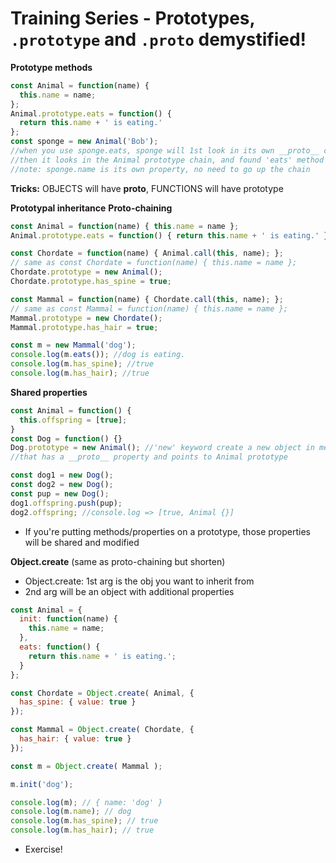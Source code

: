 # Training Series - Prototypes, `.prototype` and `.proto` demystified! 

**Prototype methods**
```js
const Animal = function(name) {
  this.name = name;
};
Animal.prototype.eats = function() {
  return this.name + ' is eating.'
};
const sponge = new Animal('Bob');
//when you use sponge.eats, sponge will 1st look in its own __proto__ chain
//then it looks in the Animal prototype chain, and found 'eats' method
//note: sponge.name is its own property, no need to go up the chain
```

**Tricks:** OBJECTS will have __proto__, FUNCTIONS will have prototype

**Prototypal inheritance**
**Proto-chaining**
```js
const Animal = function(name) { this.name = name };
Animal.prototype.eats = function() { return this.name + ' is eating.' };

const Chordate = function(name) { Animal.call(this, name); };
// same as const Chordate = function(name) { this.name = name };
Chordate.prototype = new Animal();
Chordate.prototype.has_spine = true;

const Mammal = function(name) { Chordate.call(this, name); };
// same as const Mammal = function(name) { this.name = name };
Mammal.prototype = new Chordate();
Mammal.prototype.has_hair = true;

const m = new Mammal('dog');
console.log(m.eats()); //dog is eating.
console.log(m.has_spine); //true
console.log(m.has_hair); //true
```

**Shared properties**
```js
const Animal = function() {
  this.offspring = [true];
}
const Dog = function() {}
Dog.prototype = new Animal(); //'new' keyword create a new object in memmory
//that has a __proto__ property and points to Animal prototype

const dog1 = new Dog();
const dog2 = new Dog();
const pup = new Dog();
dog1.offspring.push(pup);
dog2.offspring; //console.log => [true, Animal {}]
```
* If you're putting methods/properties on a prototype, those properties will be shared and modified

**Object.create** (same as proto-chaining but shorten)
* Object.create: 1st arg is the obj you want to inherit from
* 2nd arg will be an object with additional properties
```js
const Animal = {
  init: function(name) {
    this.name = name;
  },
  eats: function() {
    return this.name + ' is eating.';
  }
};

const Chordate = Object.create( Animal, {
  has_spine: { value: true }
});

const Mammal = Object.create( Chordate, {
  has_hair: { value: true }
});

const m = Object.create( Mammal );

m.init('dog');

console.log(m); // { name: 'dog' }
console.log(m.name); // dog
console.log(m.has_spine); // true
console.log(m.has_hair); // true
```

* Exercise!
